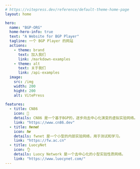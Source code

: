 ```yaml
---
# https://vitepress.dev/reference/default-theme-home-page
layout: home

hero:
  name: "BGP-ORG"
  home-hero-info: true
  text: "A Website for BGP Player"
  tagline: 一个 BGP Player 的网站
  actions:
    - theme: brand
      text: 加入我们
      link: /markdown-examples
    - theme: alt
      text: 关于我们
      link: /api-examples
  image:
    src: /img
    width: 200
    hight: 200
    alt: VitePress
    
features:
  - title: CN86
    icon: 🌸 
    details: CN86 是一个基于BGP的，逐步向去中心化演变的虚拟实验网络。
    link: "https://www.cn86.dev"
  - title: 𝒇𝒘𝒏𝒆𝒕
    icon: 𝒇𝒘
    details: fwnet 是一个小型的内部实验网络，用于测试和学习。
    link: "https://fw.ac.cn"
  - title: LuocyNet
    icon: 👌
    details: Luocy Network 是一个去中心化的小型实验性质网络。
    link: "https://www.luocynet.com/"
---
```


